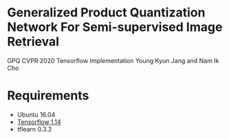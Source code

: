 # Generalized Product Quantization Network For Semi-supervised Image Retrieval
GPQ CVPR 2020
Tensorflow Implementation
Young Kyun Jang and Nam Ik Cho

# Requirements
- Ubuntu 16.04
- [Tensorflow 1.14](http://www.tensorflow.org/)
- tflearn 0.3.2
